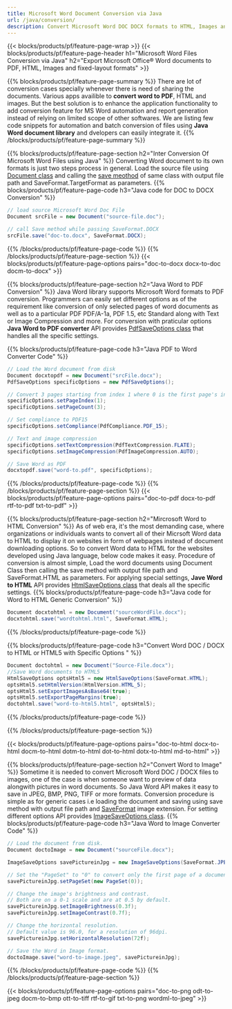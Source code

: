 ```yaml
---
title: Microsoft Word Document Conversion via Java 
url: /java/conversion/
description: Convert Microsoft Word DOC DOCX formats to HTML, Images and many other popular formats with just few lines of Java code.
---
```


{{< blocks/products/pf/feature-page-wrap >}}
{{< blocks/products/pf/feature-page-header h1="Microsoft Word Files Conversion via Java" h2="Export Microsoft Office® Word documents to PDF, HTML, Images and fixed-layout formats" >}}

{{% blocks/products/pf/feature-page-summary %}}
There are lot of conversion cases specially whenever there is need of sharing the documents. Various apps availible to **convert word to PDF**, HTML and images. But the best solution is to enhance the application functionality to add conversion feature for MS Word automation and report generation instead of relying on limited scope of other softwares. We are listing few code snippets for automation and batch conversion of files using **Java Word document library** and dvelopers can easily integrate it.
{{% /blocks/products/pf/feature-page-summary  %}}

{{% blocks/products/pf/feature-page-section  h2="Inter Conversion Of Microsoft Word Files using Java" %}}
Converting Word document to its own formats is just two steps process in general. Load the source file using [Document class](https://apireference.aspose.com/words/java/com.aspose.words/Document) and calling the [save meothod](https://apireference.aspose.com/words/java/com.aspose.words/Document#save(java.io.OutputStream,int)) of same class with output file path and SaveFormat.TargetFormat as parameters. 
{{% blocks/products/pf/feature-page-code h3="Java code for DOC to DOCX Conversion" %}}

```cs
// load source Microsoft Word Doc File
Document srcFile = new Document("source-file.doc");

// call Save method while passing SaveFormat.DOCX
srcFile.save("doc-to.docx", SaveFormat.DOCX);   
```
{{% /blocks/products/pf/feature-page-code  %}}
{{% /blocks/products/pf/feature-page-section %}}
{{< blocks/products/pf/feature-page-options pairs="doc-to-docx docx-to-doc docm-to-docx" >}}


{{% blocks/products/pf/feature-page-section  h2="Java Word to PDF Conversion" %}}
Java Word library supports Microsoft Word formats to PDF conversion. Programmers can easily set different options as of the requirement like conversion of only selected pages of word documents as well as to a particular PDF PDF/A-1a, PDF 1.5, etc Standard along with Text or Image Compression and more. For conversion with praticular options **Java Word to PDF converter** API provides [PdfSaveOptions class](https://apireference.aspose.com/java/words/com.aspose.words/PdfSaveOptions) that handles all the specific settings.

{{% blocks/products/pf/feature-page-code h3="Java PDF to Word Converter Code" %}}

```cs
// Load the Word document from disk
Document docxtopdf = new Document("srcFile.docx");
PdfSaveOptions specificOptions = new PdfSaveOptions();

// Convert 3 pages starting from index 1 where 0 is the first page's index 
specificOptions.setPageIndex(1);
specificOptions.setPageCount(3);

// Set compliance to PDF15
specificOptions.setCompliance(PdfCompliance.PDF_15);

// Text and image compression
specificOptions.setTextCompression(PdfTextCompression.FLATE);
specificOptions.setImageCompression(PdfImageCompression.AUTO);

// Save Word as PDF
docxtopdf.save("word-to.pdf", specificOptions);

```
{{% /blocks/products/pf/feature-page-code  %}}
{{% /blocks/products/pf/feature-page-section %}}
{{< blocks/products/pf/feature-page-options pairs="doc-to-pdf docx-to-pdf rtf-to-pdf txt-to-pdf" >}}


{{% blocks/products/pf/feature-page-section  h2="Mircrosoft Word to HTML Conversion" %}}
As of web era, it's the most demanding case, where organizations or individuals wants to convert all of their Micrsoft Word data to HTML to display it on websites in form of webpages instead of document downloading options. So to convert Word data to HTML for the websites developed using Java language, below code makes it easy. Procedure of conversion is almost simple, Load the word documents using Document Class then calling the save method with output file path and SaveFormat.HTML as parameters. For applying special settings, **Jave Word to HTML** API provides [HtmlSaveOptions class](https://apireference.aspose.com/words/java/com.aspose.words/htmlsaveoptions) that deals all the specific settings.
{{% blocks/products/pf/feature-page-code h3="Java code for Word to HTML Generic Conversion" %}}

```cs
Document docxtohtml = new Document("sourceWordFile.docx");
docxtohtml.save("wordtohtml.html", SaveFormat.HTML);
```
{{% /blocks/products/pf/feature-page-code %}}

{{% blocks/products/pf/feature-page-code h3="Convert Word DOC / DOCX to HTML or HTML5 with Specific Options " %}}

```cs
Document doctohtml = new Document("Source-File.docx");
//Save Word documents to HTML5
HtmlSaveOptions optsHtml5 = new HtmlSaveOptions(SaveFormat.HTML);
optsHtml5.setHtmlVersion(HtmlVersion.HTML_5);
optsHtml5.setExportImagesAsBase64(true);
optsHtml5.setExportPageMargins(true);        
doctohtml.save("word-to-html5.html", optsHtml5);

```
{{% /blocks/products/pf/feature-page-code %}}

{{% /blocks/products/pf/feature-page-section %}}

{{< blocks/products/pf/feature-page-options pairs="doc-to-html docx-to-html docm-to-html dotm-to-html dot-to-html dotx-to-html md-to-html" >}}

{{% blocks/products/pf/feature-page-section  h2="Convert Word to Image" %}}
Sometime it is needed to convert Microsoft Word DOC / DOCX files to images, one of the case is when someone want to preview of data alongwith pictures in word documents. So Java Word API makes it easy to save in JPEG, BMP, PNG, TIFF or more formats. Conversion procedure is simple as for generic cases i.e loading the document and saving using save method with output file path and [SaveFormat](https://apireference.aspose.com/words/java/com.aspose.words/saveformat) image extension. For setting different options API provides [ImageSaveOptions class](https://apireference.aspose.com/words/java/com.aspose.words/imagesaveoptions). 
{{% blocks/products/pf/feature-page-code h3="Java Word to Image Converter Code" %}}
```cs
// Load the document from disk.
Document doctoImage = new Document("sourceFile.docx");

ImageSaveOptions savePictureinJpg = new ImageSaveOptions(SaveFormat.JPEG);

// Set the "PageSet" to "0" to convert only the first page of a document.
savePictureinJpg.setPageSet(new PageSet(0));

// Change the image's brightness and contrast.
// Both are on a 0-1 scale and are at 0.5 by default.
savePictureinJpg.setImageBrightness(0.3f);
savePictureinJpg.setImageContrast(0.7f);

// Change the horizontal resolution.
// Default value is 96.0, for a resolution of 96dpi.
savePictureinJpg.setHorizontalResolution(72f);

// Save the Word in Image format.
doctoImage.save("word-to-image.jpeg", savePictureinJpg);

```
{{% /blocks/products/pf/feature-page-code %}}
{{% /blocks/products/pf/feature-page-section %}}

{{< blocks/products/pf/feature-page-options pairs="doc-to-png odt-to-jpeg docm-to-bmp ott-to-tiff rtf-to-gif txt-to-png wordml-to-jpeg" >}}